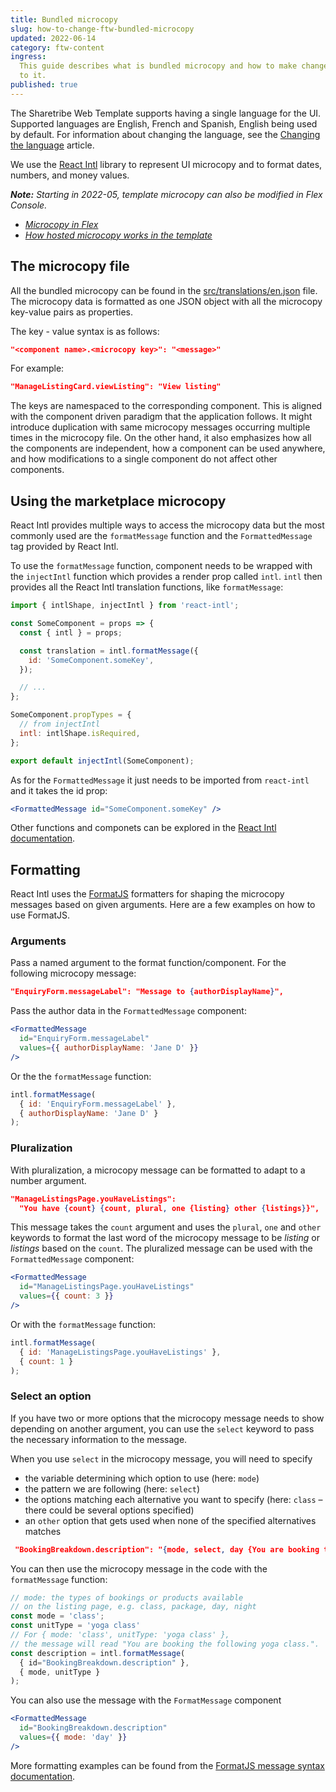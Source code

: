```yaml
---
title: Bundled microcopy
slug: how-to-change-ftw-bundled-microcopy
updated: 2022-06-14
category: ftw-content
ingress:
  This guide describes what is bundled microcopy and how to make changes
  to it.
published: true
---
```


The Sharetribe Web Template supports having a single language for the
UI. Supported languages are English, French and Spanish, English being
used by default. For information about changing the language, see the
[Changing the language](/ftw/how-to-change-ftw-language/) article.

We use the [React Intl](https://github.com/yahoo/react-intl) library to
represent UI microcopy and to format dates, numbers, and money values.

_**Note:** Starting in 2022-05, template microcopy can also be modified
in Flex Console._

- _[Microcopy in Flex](/concepts/microcopy/)_
- _[How hosted microcopy works in the template](/ftw/hosted-microcopy/)_

## The microcopy file

All the bundled microcopy can be found in the
[src/translations/en.json](https://github.com/sharetribe/ftw-x/blob/master/src/translations/en.json)
file. The microcopy data is formatted as one JSON object with all the
microcopy key-value pairs as properties.

The key - value syntax is as follows:

```json
"<component name>.<microcopy key>": "<message>"
```

For example:

```json
"ManageListingCard.viewListing": "View listing"
```

The keys are namespaced to the corresponding component. This is aligned
with the component driven paradigm that the application follows. It
might introduce duplication with same microcopy messages occurring
multiple times in the microcopy file. On the other hand, it also
emphasizes how all the components are independent, how a component can
be used anywhere, and how modifications to a single component do not
affect other components.

## Using the marketplace microcopy

React Intl provides multiple ways to access the microcopy data but the
most commonly used are the `formatMessage` function and the
`FormattedMessage` tag provided by React Intl.

To use the `formatMessage` function, component needs to be wrapped with
the `injectIntl` function which provides a render prop called `intl`.
`intl` then provides all the React Intl translation functions, like
`formatMessage`:

```js
import { intlShape, injectIntl } from 'react-intl';

const SomeComponent = props => {
  const { intl } = props;

  const translation = intl.formatMessage({
    id: 'SomeComponent.someKey',
  });

  // ...
};

SomeComponent.propTypes = {
  // from injectIntl
  intl: intlShape.isRequired,
};

export default injectIntl(SomeComponent);
```

As for the `FormattedMessage` it just needs to be imported from
`react-intl` and it takes the id prop:

```jsx
<FormattedMessage id="SomeComponent.someKey" />
```

Other functions and componets can be explored in the
[React Intl documentation](https://github.com/yahoo/react-intl/wiki).

## Formatting

React Intl uses the [FormatJS](https://formatjs.io/) formatters for
shaping the microcopy messages based on given arguments. Here are a few
examples on how to use FormatJS.

### Arguments

Pass a named argument to the format function/component. For the
following microcopy message:

```json
"EnquiryForm.messageLabel": "Message to {authorDisplayName}",
```

Pass the author data in the `FormattedMessage` component:

```jsx
<FormattedMessage
  id="EnquiryForm.messageLabel"
  values={{ authorDisplayName: 'Jane D' }}
/>
```

Or the the `formatMessage` function:

```js
intl.formatMessage(
  { id: 'EnquiryForm.messageLabel' },
  { authorDisplayName: 'Jane D' }
);
```

### Pluralization

With pluralization, a microcopy message can be formatted to adapt to a
number argument.

```json
"ManageListingsPage.youHaveListings":
  "You have {count} {count, plural, one {listing} other {listings}}",
```

This message takes the `count` argument and uses the `plural`, `one` and
`other` keywords to format the last word of the microcopy message to be
_listing_ or _listings_ based on the `count`. The pluralized message can
be used with the `FormattedMessage` component:

```jsx
<FormattedMessage
  id="ManageListingsPage.youHaveListings"
  values={{ count: 3 }}
/>
```

Or with the `formatMessage` function:

```js
intl.formatMessage(
  { id: 'ManageListingsPage.youHaveListings' },
  { count: 1 }
);
```

### Select an option

If you have two or more options that the microcopy message needs to show
depending on another argument, you can use the `select` keyword to pass
the necessary information to the message.

When you use `select` in the microcopy message, you will need to specify

- the variable determining which option to use (here: `mode`)
- the pattern we are following (here: `select`)
- the options matching each alternative you want to specify (here:
  `class` – there could be several options specified)
- an `other` option that gets used when none of the specified
  alternatives matches

```json
 "BookingBreakdown.description": "{mode, select, day {You are booking the following days:} night {You are booking the following nights:} other {You are booking the following {unitType}:}}"
```

You can then use the microcopy message in the code with the
`formatMessage` function:

```js
// mode: the types of bookings or products available
// on the listing page, e.g. class, package, day, night
const mode = 'class';
const unitType = 'yoga class'
// For { mode: 'class', unitType: 'yoga class' },
// the message will read "You are booking the following yoga class.".
const description = intl.formatMessage(
  { id="BookingBreakdown.description" },
  { mode, unitType }
);
```

You can also use the message with the `FormatMessage` component

```jsx
<FormattedMessage
  id="BookingBreakdown.description"
  values={{ mode: 'day' }}
/>
```

More formatting examples can be found from the
[FormatJS message syntax documentation](https://formatjs.io/docs/core-concepts/icu-syntax/).
